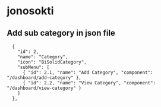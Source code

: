 # jonosokti 
## Add sub category in json file
```
  {
    "id": 2,
    "name": "Category",
    "icon": "BiSolidCategory",
    "subMenu": [
      { "id": 2.1, "name": "Add Category", "component": "/dashboard/add-category" },
      { "id": 2.2, "name": "View Category", "component": "/dashboard/view-category" }
    ]
  },
```